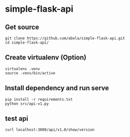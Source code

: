 # simple-flask-api

## Get source
```
git clone https://github.com/abola/simple-flask-api.git
cd simple-flask-api/
```

## Create virtualenv (Option)
```
virtualenv .venv
source .venv/bin/active
```

## Install dependency and run serve
```
pip install -r requirements.txt
python src/api-v1.py
```

## test api 
```
curl localhost:3000/api/v1.0/show/version
```
